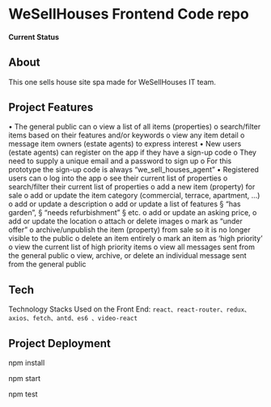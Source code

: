 # WeSellHouses Frontend Code repo

#### Current Status


## About

This one sells house site spa made for WeSellHouses IT team.


## Project Features

• The general public can
o view a list of all items (properties)
o search/filter items based on their features and/or keywords o view any item detail
o message item owners (estate agents) to express interest
• New users (estate agents) can register on the app if they have a sign-up code o They need to supply a unique email and a password to sign up
o For this prototype the sign-up code is always “we_sell_houses_agent”
• Registered users can
o log into the app
o see their current list of properties
o search/filter their current list of properties
o add a new item (property) for sale
o add or update the item category (commercial, terrace, apartment, ...) o add or update a description
o add or update a list of features
§ “has garden”,
§ “needs refurbishment” § etc.
o add or update an asking price, o add or update the location
o attach or delete images
o mark as “under offer”
o archive/unpublish the item (property) from sale so it is no longer visible to the public
o delete an item entirely
o mark an item as ‘high priority’
o view the current list of high priority items
o view all messages sent from the general public
o view, archive, or delete an individual message sent from the general
public

## Tech
Technology Stacks Used on the Front End: `react、react-router、redux、axios、fetch、antd、es6 、video-react`
<br/>

## Project Deployment
npm install 

npm start

npm test

